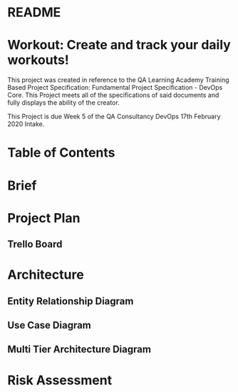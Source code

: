 # README

# Workout: Create and track your daily workouts!


This project was created in reference to the QA Learning Academy Training Based Project Specification: Fundamental Project Specification - DevOps Core. This Project meets all of the specifications of said documents and fully displays the ability of the creator.

This Project is due Week 5 of the QA Consultancy DevOps 17th February 2020 Intake.

# Table of Contents

# Brief

# Project Plan
## Trello Board

# Architecture
## Entity Relationship Diagram
## Use Case Diagram
## Multi Tier Architecture Diagram

# Risk Assessment


